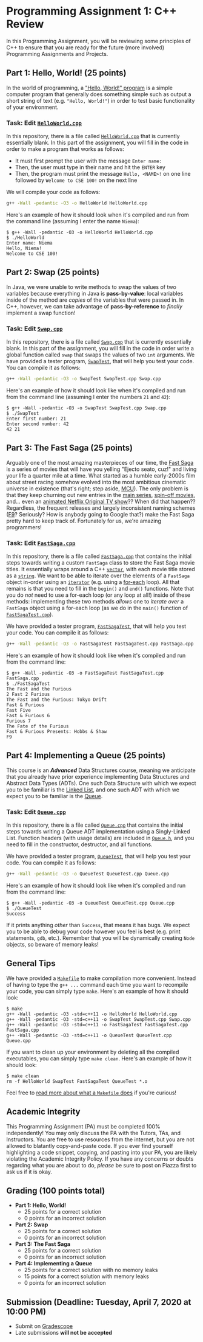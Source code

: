 # Programming Assignment 1: C++ Review
In this Programming Assignment, you will be reviewing some principles of C++ to ensure that you are ready for the future (more involved) Programming Assignments and Projects.

## Part 1: Hello, World! (25 points)
In the world of programming, a ["Hello, World!" program](https://en.wikipedia.org/wiki/%22Hello,_World!%22_program) is a simple computer program that generally does something simple such as output a short string of text (e.g. ``"Hello, World!"``) in order to test basic functionality of your environment.

### Task: Edit [``HelloWorld.cpp``](HelloWorld.cpp)
In this repository, there is a file called [``HelloWorld.cpp``](HelloWorld.cpp) that is currently essentially blank. In this part of the assignment, you will fill in the code in order to make a program that works as follows:
* It must first prompt the user with the message ``Enter name: ``
* Then, the user must type in their name and hit the ``ENTER`` key
* Then, the program must print the message ``Hello, <NAME>!`` on one line followed by ``Welcome to CSE 100!`` on the next line

We will compile your code as follows:

```bash
g++ -Wall -pedantic -O3 -o HelloWorld HelloWorld.cpp
```

Here's an example of how it should look when it's compiled and run from the command line (assuming I enter the name ``Niema``):

```
$ g++ -Wall -pedantic -O3 -o HelloWorld HelloWorld.cpp
$ ./HelloWorld
Enter name: Niema
Hello, Niema!
Welcome to CSE 100!
```

## Part 2: Swap (25 points)
In Java, we were unable to write methods to swap the values of two variables because everything in Java is **pass-by-value**: local variables inside of the method are *copies* of the variables that were passed in. In C++, however, we can take advantage of **pass-by-reference** to *finally* implement a swap function!

### Task: Edit [``Swap.cpp``](Swap.cpp)
In this repository, there is a file called [``Swap.cpp``](Swap.cpp) that is currently essentially blank. In this part of the assignment, you will fill in the code in order write a global function called ``swap`` that swaps the values of two ``int`` arguments. We have provided a tester program, [``SwapTest``](SwapTest.cpp), that will help you test your code. You can compile it as follows:

```bash
g++ -Wall -pedantic -O3 -o SwapTest SwapTest.cpp Swap.cpp
```

Here's an example of how it should look like when it's compiled and run from the command line (assuming I enter the numbers ``21`` and ``42``):

```
$ g++ -Wall -pedantic -O3 -o SwapTest SwapTest.cpp Swap.cpp
$ ./SwapTest
Enter first number: 21
Enter second number: 42
42 21
```

## Part 3: The Fast Saga (25 points)
Arguably one of the most amazing masterpieces of our time, the [Fast Saga](https://en.wikipedia.org/wiki/Fast_%26_Furious) is a series of movies that will have you yelling "Ejecto seato, cuz!" and living your life a quarter mile at a time. What started as a humble early-2000s film about street racing somehow evolved into the most ambitious cinematic universe in existence (that's right; step aside, [MCU](https://en.wikipedia.org/wiki/Marvel_Cinematic_Universe)). The only problem is that they keep churning out new entries in the [main series](https://en.wikipedia.org/wiki/Fast_%26_Furious#The_Fast_Saga), [spin-off movies](https://en.wikipedia.org/wiki/Fast_%26_Furious#Spin-off_films_2), and... even an [animated Netflix Original TV show](https://en.wikipedia.org/wiki/Fast_%26_Furious_Spy_Racers)?? When did that happen?? Regardless, the frequent releases and largely inconsistent naming schemes ([F9](https://en.wikipedia.org/wiki/F9_(film))? Seriously? How is anybody going to Google that?) make the Fast Saga pretty hard to keep track of. Fortunately for us, we're amazing programmers!

### Task: Edit [``FastSaga.cpp``](FastSaga.cpp)
In this repository, there is a file called [``FastSaga.cpp``](FastSaga.cpp) that contains the initial steps towards writing a custom ``FastSaga`` class to store the Fast Saga movie titles. It essentially wraps around a C++ [``vector``](http://www.cplusplus.com/reference/vector/vector/), with each movie title stored as a [``string``](http://www.cplusplus.com/reference/string/string/). We want to be able to iterate over the elements of a ``FastSaga`` object in-order using an [``iterator``](http://www.cplusplus.com/reference/iterator/) (e.g. using a [for-each](https://www.geeksforgeeks.org/g-fact-40-foreach-in-c-and-java/) loop). All that remains is that you need to fill in the ``begin()`` and ``end()`` functions. Note that you do *not* need to use a for-each loop (or any loop at all!) inside of these methods: implementing these two methods *allows* one to *iterate over* a ``FastSaga`` object using a for-each loop (as we do in the ``main()`` function of [``FastSagaTest.cpp``](FastSagaTest.cpp)).

We have provided a tester program, [``FastSagaTest``](FastSagaTest.cpp), that will help you test your code. You can compile it as follows:

```bash
g++ -Wall -pedantic -O3 -o FastSagaTest FastSagaTest.cpp FastSaga.cpp
```

Here's an example of how it should look like when it's compiled and run from the command line:

```
$ g++ -Wall -pedantic -O3 -o FastSagaTest FastSagaTest.cpp FastSaga.cpp
$ ./FastSagaTest
The Fast and the Furious
2 Fast 2 Furious
The Fast and the Furious: Tokyo Drift
Fast & Furious
Fast Five
Fast & Furious 6
Furious 7
The Fate of the Furious
Fast & Furious Presents: Hobbs & Shaw
F9
```

## Part 4: Implementing a Queue (25 points)
This course is an ***Advanced*** Data Structures course, meaning we anticipate that you already have prior experience implementing Data Structures and Abstract Data Types (ADTs). One such Data Structure with which we expect you to be familiar is the [Linked List](https://en.wikipedia.org/wiki/Linked_list), and one such ADT with which we expect you to be familiar is the [Queue](https://en.wikipedia.org/wiki/Queue_(abstract_data_type)).

### Task: Edit [``Queue.cpp``](Queue.cpp)
In this repository, there is a file called [``Queue.cpp``](Queue.cpp) that contains the initial steps towards writing a Queue ADT implementation using a Singly-Linked List. Function headers (with usage details) are included in [``Queue.h``](Queue.h), and you need to fill in the constructor, destructor, and all functions.

We have provided a tester program, [``QueueTest``](QueueTest.cpp), that will help you test your code. You can compile it as follows:

```bash
g++ -Wall -pedantic -O3 -o QueueTest QueueTest.cpp Queue.cpp
```

Here's an example of how it should look like when it's compiled and run from the command line:

```
$ g++ -Wall -pedantic -O3 -o QueueTest QueueTest.cpp Queue.cpp
$ ./QueueTest
Success
```

If it prints anything *other* than ``Success``, that means it has bugs. We expect you to be able to debug your code however you feel is best (e.g. print statements, ``gdb``, etc.). Remember that you will be dynamically creating ``Node`` objects, so beware of memory leaks!

## General Tips
We have provided a [``Makefile``](Makefile) to make compilation more convenient. Instead of having to type the ``g++ ...`` command each time you want to recompile your code, you can simply type ``make``. Here's an example of how it should look:

```
$ make
g++ -Wall -pedantic -O3 -std=c++11 -o HelloWorld HelloWorld.cpp
g++ -Wall -pedantic -O3 -std=c++11 -o SwapTest SwapTest.cpp Swap.cpp
g++ -Wall -pedantic -O3 -std=c++11 -o FastSagaTest FastSagaTest.cpp FastSaga.cpp
g++ -Wall -pedantic -O3 -std=c++11 -o QueueTest QueueTest.cpp Queue.cpp
```

If you want to clean up your environment by deleting all the compiled executables, you can simply type ``make clean``. Here's an example of how it should look:

```
$ make clean
rm -f HelloWorld SwapTest FastSagaTest QueueTest *.o
```

Feel free to [read more about what a ``Makefile`` does](https://www.geeksforgeeks.org/makefile-in-c-and-its-applications/) if you're curious!

## Academic Integrity
This Programming Assignment (PA) must be completed 100% independently! You may only discuss the PA with the Tutors, TAs, and Instructors. You are free to use resources from the internet, but you are not allowed to blatantly copy-and-paste code. If you ever find yourself highlighting a code snippet, copying, and pasting into your PA, you are likely violating the Academic Integrity Policy. If you have any concerns or doubts regarding what you are about to do, *please* be sure to post on Piazza first to ask us if it is okay.

## Grading (100 points total)
* **Part 1: Hello, World!**
    * 25 points for a correct solution
    * 0 points for an incorrect solution
* **Part 2: Swap**
    * 25 points for a correct solution
    * 0 points for an incorrect solution
* **Part 3: The Fast Saga**
    * 25 points for a correct solution
    * 0 points for an incorrect solution
* **Part 4: Implementing a Queue**
    * 25 points for a correct solution with no memory leaks
    * 15 points for a correct solution with memory leaks
    * 0 points for an incorrect solution

## Submission (Deadline: Tuesday, April 7, 2020 at 10:00 PM)
* Submit on [Gradescope](https://www.gradescope.com/)
* Late submissions **will not be accepted**
